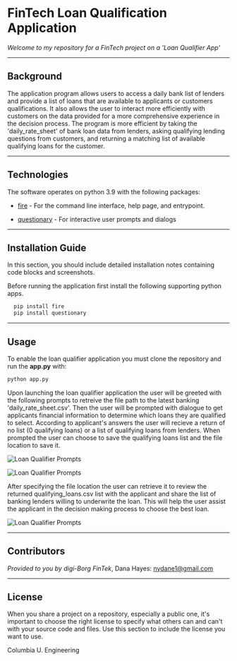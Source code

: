 # FinTech Loan Qualification Application

*Welcome to my repository for a FinTech project on a 'Loan Qualifier App'*

---

## Background
The application program allows users to access a daily bank list of lenders and provide a list of loans that are available to applicants or customers qualifications.  It also allows the user to interact more efficiently with customers on the data provided for a more comprehensive experience in the decision process. The program is more efficient by taking the 'daily_rate_sheet' of bank loan data from lenders, asking qualifying lending questions from customers, and returning a matching list of available qualifying loans for the customer. 

---

## Technologies

The software operates on python 3.9 with the following packages:

* [fire](https://github.com/google/python-fire) - For the command line interface, help page, and entrypoint.

* [questionary](https://github.com/tmbo/questionary) - For interactive user prompts and dialogs 

---

## Installation Guide

In this section, you should include detailed installation notes containing code blocks and screenshots.

Before running the application first install the following supporting python apps.

```python
  pip install fire
  pip install questionary
```

---

## Usage

To enable the loan qualifier application you must clone the repository and run the **app.py** with: 

```python
python app.py
```

Upon launching the loan qualifier application the user will be greeted with the following prompts to retreive the file path to the latest banking 'daily_rate_sheet.csv'. Then the user will be prompted with dialogue to get applicants financial information to determine which loans they are qualified to select. According to applicant's answers the user will recieve a return of no list (0 qualifying loans) or a list of qualifying loans from lenders. When prompted the user can choose to save the qualifying loans list and the file location to save it.  

![Loan Qualifier Prompts](https://github.com/digi-Borg/Mod2-ProjectRepo/blob/main/Images/1M2Chllg_Loan_Qualifier_2022-04-03%20150028.png?raw=true) 

![Loan Qualifier Prompts](https://github.com/digi-Borg/Mod2-ProjectRepo/blob/main/Images/2M2Chllg_Loan_Qualifier_2022-04-03%20154502.png?raw=true)

After specifying the file location the user can retrieve it to review the returned qualifying_loans.csv list with the applicant and share the list of banking lenders willing to underwrite the loan. This will help the user assist the applicant in the decision making process to choose the best loan.  

![Loan Qualifier Prompts](https://github.com/digi-Borg/Mod2-ProjectRepo/blob/main/Images/M2Chllg_1qualifying_loans.csv%202022-04-05%20180056.png?raw=true) 

---

## Contributors

*Provided to you by digi-Borg FinTek*, 
Dana Hayes: nydane1@gmail.com

---

## License

When you share a project on a repository, especially a public one, it's important to choose the right license to specify what others can and can't with your source code and files. Use this section to include the license you want to use. 

Columbia U. Engineering
